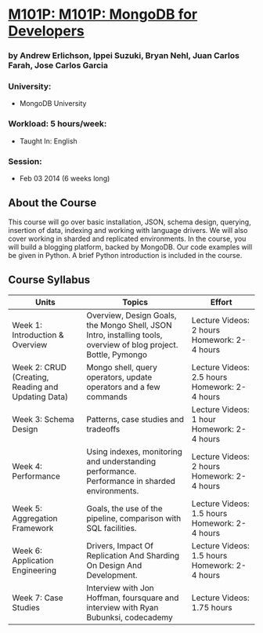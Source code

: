 # [M101P: M101P: MongoDB for Developers](https://education.mongodb.com/courses/10gen/M101P/2014_February/about "Link to MongoDB university")
### by Andrew Erlichson, Ippei Suzuki, Bryan Nehl, Juan Carlos Farah, Jose Carlos Garcia

### University:
 -  MongoDB University
 
### Workload: 5 hours/week:
 - Taught In: English

### Session: 
 - Feb 03 2014 (6 weeks long)	 

## About the Course
This course will go over basic installation, JSON, schema design, querying, insertion of data, indexing and working with language drivers. We will also cover working in sharded and replicated environments. In the course, you will build a blogging platform, backed by MongoDB. Our code examples will be given in Python. A brief Python introduction is included in the course.

## Course Syllabus
Units | Topics | Effort
----|------|----
Week 1: Introduction & Overview	| Overview, Design Goals, the Mongo Shell, JSON Intro, installing tools, overview of blog project. Bottle, Pymongo | Lecture Videos: 2 hours Homework: 2-4 hours 
Week 2: CRUD (Creating, Reading and Updating Data) | Mongo shell, query operators, update operators and a few commands | Lecture Videos: 2.5 hours Homework: 2-4 hours 
Week 3: Schema Design | Patterns, case studies and tradeoffs  | Lecture Videos: 1 hour Homework: 2-4 hours 
Week 4: Performance  | Using indexes, monitoring and understanding performance. Performance in sharded environments.  | Lecture Videos: 2 hours Homework: 2-4 hours
Week 5: Aggregation Framework | Goals, the use of the pipeline, comparison with SQL facilities. | Lecture Videos: 1.5 hours Homework: 2-4 hours 
Week 6: Application Engineering | Drivers, Impact Of Replication And Sharding On Design And Development. | Lecture Videos: 1.5 hours Homework: 2-4 hours 
Week 7: Case Studies | Interview with Jon Hoffman, foursquare and interview with Ryan Bubunksi, codecademy | Lecture Videos: 1.75 hours 